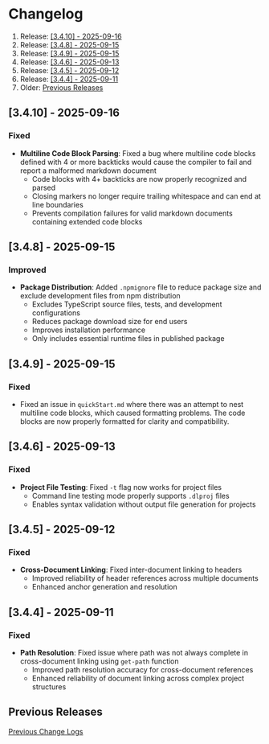 <!-- GENERATED DOCUMENT DO NOT EDIT! -->
<!-- prettier-ignore-start -->
<!-- markdownlint-disable -->

<!-- Compiled with doculisp https://www.npmjs.com/package/doculisp -->
<!-- Written By: Jason Kerney -->

# Changelog #

1. Release: [[3.4.10] - 2025-09-16](#3410---2025-09-16)
2. Release: [[3.4.8] - 2025-09-15](#348---2025-09-15)
3. Release: [[3.4.9] - 2025-09-15](#349---2025-09-15)
4. Release: [[3.4.6] - 2025-09-13](#346---2025-09-13)
5. Release: [[3.4.5] - 2025-09-12](#345---2025-09-12)
6. Release: [[3.4.4] - 2025-09-11](#344---2025-09-11)
7. Older: [Previous Releases](#previous-releases)

## [3.4.10] - 2025-09-16 ##

### Fixed ###

- **Multiline Code Block Parsing**: Fixed a bug where multiline code blocks defined with 4 or more backticks would cause the compiler to fail and report a malformed markdown document
  - Code blocks with 4+ backticks are now properly recognized and parsed
  - Closing markers no longer require trailing whitespace and can end at line boundaries
  - Prevents compilation failures for valid markdown documents containing extended code blocks

## [3.4.8] - 2025-09-15 ##

### Improved ###

- **Package Distribution**: Added `.npmignore` file to reduce package size and exclude development files from npm distribution
  - Excludes TypeScript source files, tests, and development configurations
  - Reduces package download size for end users
  - Improves installation performance
  - Only includes essential runtime files in published package

## [3.4.9] - 2025-09-15 ##

### Fixed ###

- Fixed an issue in `quickStart.md` where there was an attempt to nest multiline code blocks, which caused formatting problems. The code blocks are now properly formatted for clarity and compatibility.

## [3.4.6] - 2025-09-13 ##

### Fixed ###

- **Project File Testing**: Fixed `-t` flag now works for project files
  - Command line testing mode properly supports `.dlproj` files
  - Enables syntax validation without output file generation for projects

## [3.4.5] - 2025-09-12 ##

### Fixed ###

- **Cross-Document Linking**: Fixed inter-document linking to headers
  - Improved reliability of header references across multiple documents
  - Enhanced anchor generation and resolution

## [3.4.4] - 2025-09-11 ##

### Fixed ###

- **Path Resolution**: Fixed issue where path was not always complete in cross-document linking using `get-path` function
  - Improved path resolution accuracy for cross-document references
  - Enhanced reliability of document linking across complex project structures

## Previous Releases ##

[Previous Change Logs](./PREVIOUS-CHANGELOG.md)

<!-- Written By: Jason Kerney -->
<!-- markdownlint-restore -->
<!-- prettier-ignore-end -->
<!-- GENERATED DOCUMENT DO NOT EDIT! -->